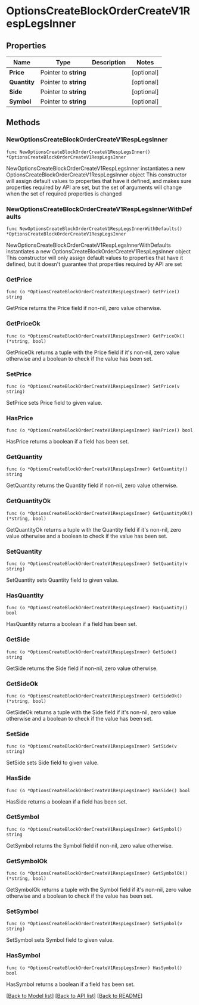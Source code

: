 # OptionsCreateBlockOrderCreateV1RespLegsInner

## Properties

Name | Type | Description | Notes
------------ | ------------- | ------------- | -------------
**Price** | Pointer to **string** |  | [optional] 
**Quantity** | Pointer to **string** |  | [optional] 
**Side** | Pointer to **string** |  | [optional] 
**Symbol** | Pointer to **string** |  | [optional] 

## Methods

### NewOptionsCreateBlockOrderCreateV1RespLegsInner

`func NewOptionsCreateBlockOrderCreateV1RespLegsInner() *OptionsCreateBlockOrderCreateV1RespLegsInner`

NewOptionsCreateBlockOrderCreateV1RespLegsInner instantiates a new OptionsCreateBlockOrderCreateV1RespLegsInner object
This constructor will assign default values to properties that have it defined,
and makes sure properties required by API are set, but the set of arguments
will change when the set of required properties is changed

### NewOptionsCreateBlockOrderCreateV1RespLegsInnerWithDefaults

`func NewOptionsCreateBlockOrderCreateV1RespLegsInnerWithDefaults() *OptionsCreateBlockOrderCreateV1RespLegsInner`

NewOptionsCreateBlockOrderCreateV1RespLegsInnerWithDefaults instantiates a new OptionsCreateBlockOrderCreateV1RespLegsInner object
This constructor will only assign default values to properties that have it defined,
but it doesn't guarantee that properties required by API are set

### GetPrice

`func (o *OptionsCreateBlockOrderCreateV1RespLegsInner) GetPrice() string`

GetPrice returns the Price field if non-nil, zero value otherwise.

### GetPriceOk

`func (o *OptionsCreateBlockOrderCreateV1RespLegsInner) GetPriceOk() (*string, bool)`

GetPriceOk returns a tuple with the Price field if it's non-nil, zero value otherwise
and a boolean to check if the value has been set.

### SetPrice

`func (o *OptionsCreateBlockOrderCreateV1RespLegsInner) SetPrice(v string)`

SetPrice sets Price field to given value.

### HasPrice

`func (o *OptionsCreateBlockOrderCreateV1RespLegsInner) HasPrice() bool`

HasPrice returns a boolean if a field has been set.

### GetQuantity

`func (o *OptionsCreateBlockOrderCreateV1RespLegsInner) GetQuantity() string`

GetQuantity returns the Quantity field if non-nil, zero value otherwise.

### GetQuantityOk

`func (o *OptionsCreateBlockOrderCreateV1RespLegsInner) GetQuantityOk() (*string, bool)`

GetQuantityOk returns a tuple with the Quantity field if it's non-nil, zero value otherwise
and a boolean to check if the value has been set.

### SetQuantity

`func (o *OptionsCreateBlockOrderCreateV1RespLegsInner) SetQuantity(v string)`

SetQuantity sets Quantity field to given value.

### HasQuantity

`func (o *OptionsCreateBlockOrderCreateV1RespLegsInner) HasQuantity() bool`

HasQuantity returns a boolean if a field has been set.

### GetSide

`func (o *OptionsCreateBlockOrderCreateV1RespLegsInner) GetSide() string`

GetSide returns the Side field if non-nil, zero value otherwise.

### GetSideOk

`func (o *OptionsCreateBlockOrderCreateV1RespLegsInner) GetSideOk() (*string, bool)`

GetSideOk returns a tuple with the Side field if it's non-nil, zero value otherwise
and a boolean to check if the value has been set.

### SetSide

`func (o *OptionsCreateBlockOrderCreateV1RespLegsInner) SetSide(v string)`

SetSide sets Side field to given value.

### HasSide

`func (o *OptionsCreateBlockOrderCreateV1RespLegsInner) HasSide() bool`

HasSide returns a boolean if a field has been set.

### GetSymbol

`func (o *OptionsCreateBlockOrderCreateV1RespLegsInner) GetSymbol() string`

GetSymbol returns the Symbol field if non-nil, zero value otherwise.

### GetSymbolOk

`func (o *OptionsCreateBlockOrderCreateV1RespLegsInner) GetSymbolOk() (*string, bool)`

GetSymbolOk returns a tuple with the Symbol field if it's non-nil, zero value otherwise
and a boolean to check if the value has been set.

### SetSymbol

`func (o *OptionsCreateBlockOrderCreateV1RespLegsInner) SetSymbol(v string)`

SetSymbol sets Symbol field to given value.

### HasSymbol

`func (o *OptionsCreateBlockOrderCreateV1RespLegsInner) HasSymbol() bool`

HasSymbol returns a boolean if a field has been set.


[[Back to Model list]](../README.md#documentation-for-models) [[Back to API list]](../README.md#documentation-for-api-endpoints) [[Back to README]](../README.md)


